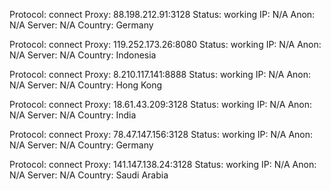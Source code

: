 Protocol: connect
Proxy: 88.198.212.91:3128
Status: working
IP: N/A
Anon: N/A
Server: N/A
Country: Germany

Protocol: connect
Proxy: 119.252.173.26:8080
Status: working
IP: N/A
Anon: N/A
Server: N/A
Country: Indonesia

Protocol: connect
Proxy: 8.210.117.141:8888
Status: working
IP: N/A
Anon: N/A
Server: N/A
Country: Hong Kong

Protocol: connect
Proxy: 18.61.43.209:3128
Status: working
IP: N/A
Anon: N/A
Server: N/A
Country: India

Protocol: connect
Proxy: 78.47.147.156:3128
Status: working
IP: N/A
Anon: N/A
Server: N/A
Country: Germany

Protocol: connect
Proxy: 141.147.138.24:3128
Status: working
IP: N/A
Anon: N/A
Server: N/A
Country: Saudi Arabia

